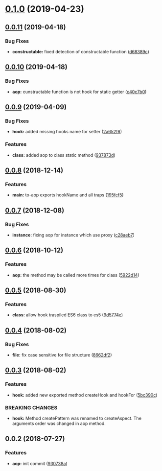 <a name="0.1.0"></a>
# [0.1.0](https://github.com/mjancarik/to-aop/compare/0.0.11...0.1.0) (2019-04-23)



<a name="0.0.11"></a>
## [0.0.11](https://github.com/mjancarik/to-aop/compare/0.0.10...0.0.11) (2019-04-18)


### Bug Fixes

* **constructable:** fixed detection of constructable function ([d68389c](https://github.com/mjancarik/to-aop/commit/d68389c))



<a name="0.0.10"></a>
## [0.0.10](https://github.com/mjancarik/to-aop/compare/0.0.9...0.0.10) (2019-04-18)


### Bug Fixes

* **aop:** cunstructable function is not hook for static getter ([c40c7b0](https://github.com/mjancarik/to-aop/commit/c40c7b0))



<a name="0.0.9"></a>
## [0.0.9](https://github.com/mjancarik/to-aop/compare/0.0.8...0.0.9) (2019-04-09)


### Bug Fixes

* **hook:** added missing hooks name for setter ([2a652f6](https://github.com/mjancarik/to-aop/commit/2a652f6))


### Features

* **class:** added aop to class static method ([937873d](https://github.com/mjancarik/to-aop/commit/937873d))



<a name="0.0.8"></a>
## [0.0.8](https://github.com/mjancarik/to-aop/compare/0.0.7...0.0.8) (2018-12-14)


### Features

* **main:** to-aop exports hookName and all traps ([195fcf5](https://github.com/mjancarik/to-aop/commit/195fcf5))



<a name="0.0.7"></a>
## [0.0.7](https://github.com/mjancarik/to-aop/compare/0.0.6...0.0.7) (2018-12-08)


### Bug Fixes

* **instance:** fixing aop for instance which use proxy ([c28aeb7](https://github.com/mjancarik/to-aop/commit/c28aeb7))



<a name="0.0.6"></a>
## [0.0.6](https://github.com/mjancarik/to-aop/compare/0.0.5...0.0.6) (2018-10-12)


### Features

* **aop:** the method may be called more times for class ([5922d14](https://github.com/mjancarik/to-aop/commit/5922d14))



<a name="0.0.5"></a>
## [0.0.5](https://github.com/mjancarik/to-aop/compare/0.0.4...0.0.5) (2018-08-30)


### Features

* **class:** allow hook traspiled ES6 class to es5 ([9d5774e](https://github.com/mjancarik/to-aop/commit/9d5774e))



<a name="0.0.4"></a>
## [0.0.4](https://github.com/mjancarik/to-aop/compare/0.0.3...0.0.4) (2018-08-02)


### Bug Fixes

* **file:** fix case sensitive for file structure ([8662df2](https://github.com/mjancarik/to-aop/commit/8662df2))



<a name="0.0.3"></a>
## [0.0.3](https://github.com/mjancarik/to-aop/compare/0.0.2...0.0.3) (2018-08-02)


### Features

* **hook:** added new exported method createHook and hookFor ([5bc390c](https://github.com/mjancarik/to-aop/commit/5bc390c))


### BREAKING CHANGES

* **hook:** Method createPattern was renamed to createAspect. The arguments order was changed
in aop method.



<a name="0.0.2"></a>
## 0.0.2 (2018-07-27)


### Features

* **aop:** init commit ([930738a](https://github.com/mjancarik/to-aop/commit/930738a))




